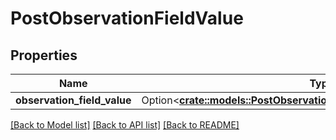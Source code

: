 # PostObservationFieldValue

## Properties

Name | Type | Description | Notes
------------ | ------------- | ------------- | -------------
**observation_field_value** | Option<[**crate::models::PostObservationFieldValueObservationFieldValue**](PostObservationFieldValue_observation_field_value.md)> |  | [optional]

[[Back to Model list]](../README.md#documentation-for-models) [[Back to API list]](../README.md#documentation-for-api-endpoints) [[Back to README]](../README.md)


